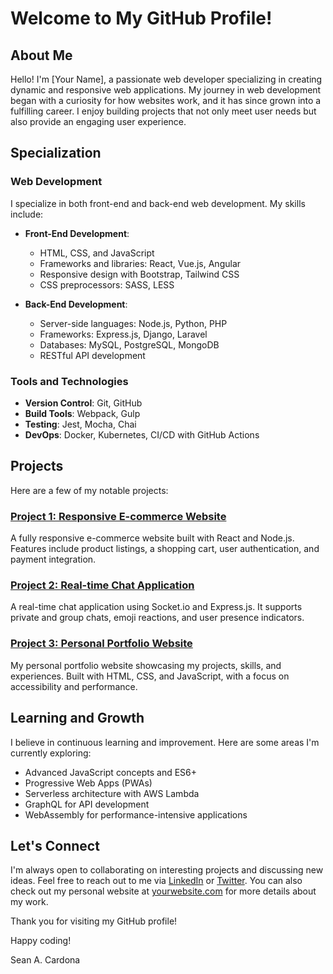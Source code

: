 # Welcome to My GitHub Profile!

## About Me

Hello! I'm [Your Name], a passionate web developer specializing in creating dynamic and responsive web applications. My journey in web development began with a curiosity for how websites work, and it has since grown into a fulfilling career. I enjoy building projects that not only meet user needs but also provide an engaging user experience.

## Specialization

### Web Development

I specialize in both front-end and back-end web development. My skills include:

- **Front-End Development**:
  - HTML, CSS, and JavaScript
  - Frameworks and libraries: React, Vue.js, Angular
  - Responsive design with Bootstrap, Tailwind CSS
  - CSS preprocessors: SASS, LESS

- **Back-End Development**:
  - Server-side languages: Node.js, Python, PHP
  - Frameworks: Express.js, Django, Laravel
  - Databases: MySQL, PostgreSQL, MongoDB
  - RESTful API development

### Tools and Technologies

- **Version Control**: Git, GitHub
- **Build Tools**: Webpack, Gulp
- **Testing**: Jest, Mocha, Chai
- **DevOps**: Docker, Kubernetes, CI/CD with GitHub Actions

## Projects

Here are a few of my notable projects:

### [Project 1: Responsive E-commerce Website](https://github.com/yourusername/project1)
A fully responsive e-commerce website built with React and Node.js. Features include product listings, a shopping cart, user authentication, and payment integration.

### [Project 2: Real-time Chat Application](https://github.com/yourusername/project2)
A real-time chat application using Socket.io and Express.js. It supports private and group chats, emoji reactions, and user presence indicators.

### [Project 3: Personal Portfolio Website](https://github.com/yourusername/project3)
My personal portfolio website showcasing my projects, skills, and experiences. Built with HTML, CSS, and JavaScript, with a focus on accessibility and performance.

## Learning and Growth

I believe in continuous learning and improvement. Here are some areas I'm currently exploring:

- Advanced JavaScript concepts and ES6+
- Progressive Web Apps (PWAs)
- Serverless architecture with AWS Lambda
- GraphQL for API development
- WebAssembly for performance-intensive applications

## Let's Connect

I'm always open to collaborating on interesting projects and discussing new ideas. Feel free to reach out to me via [LinkedIn](https://www.linkedin.com/in/yourprofile) or [Twitter](https://twitter.com/yourusername). You can also check out my personal website at [yourwebsite.com](https://yourwebsite.com) for more details about my work.

Thank you for visiting my GitHub profile!

Happy coding!

Sean A. Cardona
